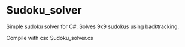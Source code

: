 # Sudoku_solver
Simple sudoku solver for C#. Solves 9x9 sudokus using backtracking.

Compile with csc Sudoku_solver.cs
